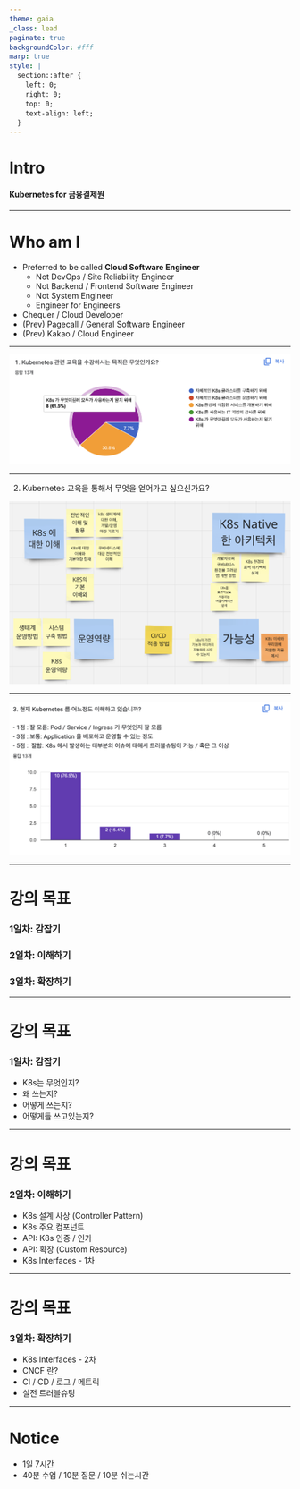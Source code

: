 ```yaml
---
theme: gaia
_class: lead
paginate: true
backgroundColor: #fff
marp: true
style: |
  section::after {
    left: 0;
    right: 0;
    top: 0;
    text-align: left;
  }
---
```


# Intro

#### Kubernetes for 금융결제원

---

# Who am I

- Preferred to be called **Cloud Software Engineer**
  - Not DevOps / Site Reliability Engineer
  - Not Backend / Frontend Software Engineer
  - Not System Engineer
  - Engineer for Engineers
- Chequer / Cloud Developer
- (Prev) Pagecall / General Software Engineer
- (Prev) Kakao / Cloud Engineer

---

![w:1100](0-why-here.png)

---

2. Kubernetes 교육을 통해서 무엇을 얻어가고 싶으신가요?

![w:800](0-what-to-learn.png)

---

![w:1100](0-current-status.png)

---

# 강의 목표

### 1일차: 감잡기

### 2일차: 이해하기

### 3일차: 확장하기

---

# 강의 목표

### 1일차: 감잡기

- K8s는 무엇인지?
- 왜 쓰는지?
- 어떻게 쓰는지?
- 어떻게들 쓰고있는지?

---

# 강의 목표

### 2일차: 이해하기

- K8s 설계 사상 (Controller Pattern)
- K8s 주요 컴포넌트
- API: K8s 인증 / 인가
- API: 확장 (Custom Resource)
- K8s Interfaces - 1차

---

# 강의 목표

### 3일차: 확장하기

- K8s Interfaces - 2차
- CNCF 란?
- CI / CD / 로그 / 메트릭
- 실전 트러블슈팅

---

# Notice

- 1일 7시간
- 40분 수업 / 10분 질문 / 10분 쉬는시간
